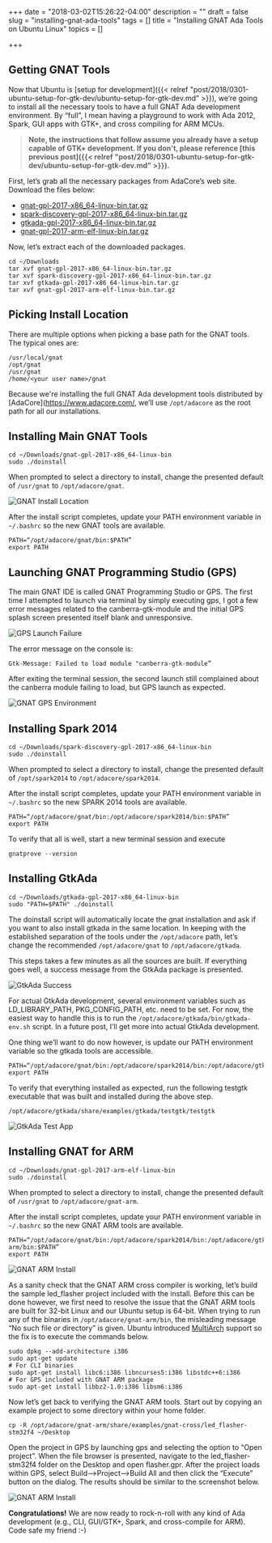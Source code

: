 +++
date = "2018-03-02T15:26:22-04:00"
description = ""
draft = false
slug = "installing-gnat-ada-tools"
tags = []
title = "Installing GNAT Ada Tools on Ubuntu Linux"
topics = []

+++

## Getting GNAT Tools

Now that Ubuntu is [setup for development]({{< relref "post/2018/0301-ubuntu-setup-for-gtk-dev/ubuntu-setup-for-gtk-dev.md" >}}), we’re going to install all the necessary tools to have a full GNAT Ada development environment. By “full”, I mean having a playground to work with Ada 2012, Spark, GUI apps with GTK+, and cross compiling for ARM MCUs.

> **Note, the instructions that follow assume you already have a setup capable of GTK+ development. If you don't, please reference [this previous post]({{< relref "post/2018/0301-ubuntu-setup-for-gtk-dev/ubuntu-setup-for-gtk-dev.md" >}}).**

First, let’s grab all the necessary packages from AdaCore’s web site. Download the files below:

- [gnat-gpl-2017-x86_64-linux-bin.tar.gz](http://mirrors.cdn.adacore.com/art/591c6d80c7a447af2deed1d7)
- [spark-discovery-gpl-2017-x86_64-linux-bin.tar.gz](http://mirrors.cdn.adacore.com/art/592c5299c7a447388d5c991d)
- [gtkada-gpl-2017-x86_64-linux-bin.tar.gz](http://mirrors.cdn.adacore.com/art/591af522c7a4473fcbb15524)
- [gnat-gpl-2017-arm-elf-linux-bin.tar.gz](http://mirrors.cdn.adacore.com/art/591c6413c7a447af2deed0e3)

Now, let’s extract each of the downloaded packages.

```
cd ~/Downloads
tar xvf gnat-gpl-2017-x86_64-linux-bin.tar.gz
tar xvf spark-discovery-gpl-2017-x86_64-linux-bin.tar.gz
tar xvf gtkada-gpl-2017-x86_64-linux-bin.tar.gz
tar xvf gnat-gpl-2017-arm-elf-linux-bin.tar.gz
```

## Picking Install Location

There are multiple options when picking a base path for the GNAT tools. The typical ones are:

```
/usr/local/gnat
/opt/gnat
/usr/gnat
/home/<your user name>/gnat
```

Because we're installing the full GNAT Ada development tools distributed by [AdaCore](https://www.adacore.com/, we’ll use `/opt/adacore` as the root path for all our installations.

## Installing Main GNAT Tools

```
cd ~/Downloads/gnat-gpl-2017-x86_64-linux-bin
sudo ./doinstall
```

When prompted to select a directory to install, change the presented default of `/usr/gnat` to `/opt/adacore/gnat`.

![GNAT Install Location](/post/2018/0303-installing-gnat-ada-tools/gnat_install_location.png)

After the install script completes, update your PATH environment variable in `~/.bashrc` so the new GNAT tools are available.

```
PATH=“/opt/adacore/gnat/bin:$PATH”
export PATH
```

## Launching GNAT Programming Studio (GPS)

The main GNAT IDE is called GNAT Programming Studio or GPS. The first time I attempted to launch via terminal by simply executing gps, I got a few error messages related to the canberra-gtk-module and the initial GPS splash screen presented itself blank and unresponsive.

![GPS Launch Failure](/post/2018/0303-installing-gnat-ada-tools/gps_launch_failure.png)

The error message on the console is:

```
Gtk-Message: Failed to load module "canberra-gtk-module”
```

After exiting the terminal session, the second launch still complained about the canberra module failing to load, but GPS launch as expected.

![GNAT GPS Environment](/post/2018/0303-installing-gnat-ada-tools/gnat_gps.png)

## Installing Spark 2014

```
cd ~/Downloads/spark-discovery-gpl-2017-x86_64-linux-bin
sudo ./doinstall
```

When prompted to select a directory to install, change the presented default of `/opt/spark2014` to `/opt/adacore/spark2014`.

After the install script completes, update your PATH environment variable in `~/.bashrc` so the new SPARK 2014 tools are available.

```
PATH=“/opt/adacore/gnat/bin:/opt/adacore/spark2014/bin:$PATH”
export PATH
```

To verify that all is well, start a new terminal session and execute

```
gnatprove --version
```

## Installing GtkAda

```
cd ~/Downloads/gtkada-gpl-2017-x86_64-linux-bin
sudo "PATH=$PATH" ./doinstall
```

The doinstall script will automatically locate the gnat installation and ask if you want to also install gtkada in the same location. In keeping with the established separation of the tools under the `/opt/adacore` path, let’s change the recommended `/opt/adacore/gnat` to `/opt/adacore/gtkada`.

This steps takes a few minutes as all the sources are built. If everything goes well, a success message from the GtkAda package is presented.

![GtkAda Success](/post/2018/0303-installing-gnat-ada-tools/gtkada_success.png)

For actual GtkAda development, several environment variables such as LD_LIBRARY_PATH, PKG_CONFIG_PATH, etc. need to be set. For now, the easiest way to handle this is to run the `/opt/adacore/gtkada/bin/gtkada-env.sh` script. In a future post, I’ll get more into actual GtkAda development.

One thing we’ll want to do now however, is update our PATH environment variable so the gtkada tools are accessible.

```
PATH=“/opt/adacore/gnat/bin:/opt/adacore/spark2014/bin:/opt/adacore/gtkada/bin:$PATH”
export PATH
```

To verify that everything installed as expected, run the following testgtk executable that was built and installed during the above step.

```
/opt/adacore/gtkada/share/examples/gtkada/testgtk/testgtk
```

![GtkAda Test App](/post/2018/0303-installing-gnat-ada-tools/testgtkada.png)

## Installing GNAT for ARM

```
cd ~/Downloads/gnat-gpl-2017-arm-elf-linux-bin
sudo ./doinstall
```

When prompted to select a directory to install, change the presented default of `/usr/gnat` to `/opt/adacore/gnat-arm`.

After the install script completes, update your PATH environment variable in `~/.bashrc` so the new GNAT ARM tools are available.

```
PATH=“/opt/adacore/gnat/bin:/opt/adacore/spark2014/bin:/opt/adacore/gtkada/bin:/opt/adacore/gnat-arm/bin:$PATH”
export PATH
```

![GNAT ARM Install](/post/2018/0303-installing-gnat-ada-tools/gnat-arm-install.png)

As a sanity check that the GNAT ARM cross compiler is working, let’s build the sample led_flasher project included with the install. Before this can be done however, we first need to resolve the issue that the GNAT ARM tools are built for 32-bit Linux and our Ubuntu setup is 64-bit. When trying to run any of the binaries in `/opt/adacore/gnat-arm/bin`, the misleading message “No such file or directory” is given. Ubuntu introduced [MultiArch](https://help.ubuntu.com/community/MultiArch) support so the fix is to execute the commands below.

```
sudo dpkg --add-architecture i386
sudo apt-get update
# For CLI binaries
sudo apt-get install libc6:i386 libncurses5:i386 libstdc++6:i386
# For GPS included with GNAT ARM package
sudo apt-get install libbz2-1.0:i386 libsm6:i386
```

Now let’s get back to verifying the GNAT ARM tools. Start out by copying an example project to some directory within your home folder.

```
cp -R /opt/adacore/gnat-arm/share/examples/gnat-cross/led_flasher-stm32f4 ~/Desktop
```

Open the project in GPS by launching gps and selecting the option to “Open project”. When the file browser is presented, navigate to the led_flasher-stm32f4 folder on the Desktop and open flasher.gpr. After the project loads within GPS, select Build—>Project—>Build All and then click the “Execute” button on the dialog. The results should be similar to the screenshot below.

![GNAT ARM Install](/post/2018/0303-installing-gnat-ada-tools/gps_arm_build.png)

**Congratulations!** We are now ready to rock-n-roll with any kind of Ada development (e.g., CLI, GUI/GTK+, Spark, and cross-compile for ARM). Code safe my friend :-)

